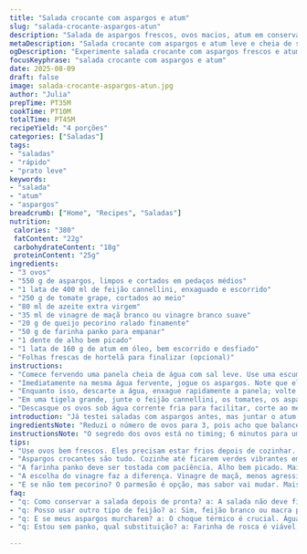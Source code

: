 ```yaml
---
title: "Salada crocante com aspargos e atum"
slug: "salada-crocante-aspargos-atun"
description: "Salada de aspargos frescos, ovos macios, atum em conserva e feijão branco, com toque crocante da farinha panko tostada no alho e azeite. Combinação leve, texturas variadas e cores vibrantes; a acidez do vinagre branco equilibrando o sabor do atum e o parmesão ralado trazendo um toque salgado delicado. Ideal para pratos rápidos, nutritivos e sem glúten ou oleaginosas."
metaDescription: "Salada crocante com aspargos e atum leve e cheia de sabor. Um prato nutritivo ideal para dias quentes da primavera."
ogDescription: "Experimente salada crocante com aspargos frescos e atum em conserva. Combinação perfeita de texturas e sabores, ideal para refeições rápidas."
focusKeyphrase: "salada crocante com aspargos e atum"
date: 2025-08-09
draft: false
image: salada-crocante-aspargos-atun.jpg
author: "Julia"
prepTime: PT35M
cookTime: PT10M
totalTime: PT45M
recipeYield: "4 porções"
categories: ["Saladas"]
tags:
- "saladas"
- "rápido"
- "prato leve"
keywords:
- "salada"
- "atum"
- "aspargos"
breadcrumb: ["Home", "Recipes", "Saladas"]
nutrition: 
 calories: "380"
 fatContent: "22g"
 carbohydrateContent: "18g"
 proteinContent: "25g"
ingredients:
- "3 ovos"
- "550 g de aspargos, limpos e cortados em pedaços médios"
- "1 lata de 400 ml de feijão cannellini, enxaguado e escorrido"
- "250 g de tomate grape, cortados ao meio"
- "80 ml de azeite extra virgem"
- "35 ml de vinagre de maçã branco ou vinagre branco suave"
- "20 g de queijo pecorino ralado finamente"
- "50 g de farinha panko para empanar"
- "1 dente de alho bem picado"
- "1 lata de 160 g de atum em óleo, bem escorrido e desfiado"
- "Folhas frescas de hortelã para finalizar (opcional)"
instructions:
- "Comece fervendo uma panela cheia de água com sal leve. Use uma escumadeira para colocar os ovos com cuidado, evitando rachaduras. Cozinhe por cerca de 6 minutos; você vai perceber pela firmeza da casca que está no ponto de gema mole, mas firme. Tire os ovos e pendure para escorrer."
- "Imediatamente na mesma água fervente, jogue os aspargos. Note que eles escurecem ligeiramente e ficam com textura crocante. Conte uns 3 minutos, observe como a ponta fica flexível - é sinal que não passou do ponto. Escorra e mergulhe tudo numa tigela com água gelada para interromper o cozimento e manter cor vibrante. Escorra e seque com pano limpo;"
- "Enquanto isso, descarte a água, enxague rapidamente a panela; volte ao fogo médio. Numa frigideira pequena, aqueça metade do azeite. Junte o alho e, quando começar a dourar, adicione a farinha panko. Mexa rápido para que toste uniformemente, ganhando aroma de tostado e cor levemente dourada. Tempere com pitada de sal e pimenta do reino moída na hora; desligue reserve;"
- "Em uma tigela grande, junte o feijão cannellini, os tomates, os aspargos já frios, 50 ml do azeite restante, o vinagre de maçã e o queijo pecorino. Misture delicadamente para não quebrar os feijões; ajuste sal e pimenta. A acidez precisa estar equilibrada para não mascarar o sabor do atum depois;"
- "Descasque os ovos sob água corrente fria para facilitar, corte ao meio no sentido do comprimento. Distribua a salada em cada prato, coloque o atum desfiado por cima, arrume dois metades de ovos em cada unidade. Finalize com a farinha panko tostada e folhas frescas de hortelã para um toque inesperado e refrescante."
introduction: "Já testei saladas com aspargos antes, mas juntar o atum em óleo com ovos parcialmente cozidos e a crocância da farinha panko me surpreendeu. As texturas criam contraste — o atum suave, a farofa crocante, os aspargos crocantes, o ovo cremoso. O vinagre branco ou para quem quer variar, vinagre de maçã, dá aquele toque ácido que corta a gordura do azeite e do atum. O parmesão tradicional troquei pelo pecorino, com um sabor mais marcante, que conversa bem com os outros ingredientes. A receita ganha ainda frescor se usar folhas de hortelã ao invés de manjericão, mudando o perfil sabor, mas mantendo leveza. Dá pra preparar em menos de uma hora; ideal salada-refeição para dias quentes."
ingredientsNote: "Reduzi o número de ovos para 3, pois acho que balanceia melhor a salada, sem pesar. Substitui o feijão branco tradicional pelo cannellini, que é mais cremoso e menos farinhento. Para o vinagre, usei o de maçã branco, menos agressivo que o balsâmico branco; caso não tenha, vale experimentar vinagre de vinho branco suave. Farinha panko tem que ser tostada com cuidado, pois queima rápido e fica amarga. Com alho fresco dá sabor mais consistente, mas deve fritar no azeite em fogo médio baixo para não queimar o alho. Para o queijo, tentei pecorino em vez de parmesão, mais robusto, dando um sabor menos sutil e mais potente, especialmente combinando com o atum. Hortelã no lugar do manjericão traz frescor e um toque inesperado. Importante secar bem os aspargos e ovos para evitar salada aguada, sempre seco com pano limpo ou papel toalha."
instructionsNote: "O segredo dos ovos está no timing; 6 minutos para uma gema cremosa mas firme. A fervura deve ser controlada, evitando que quebrem - use uma colher para colocar e retirar. Os aspargos, cozidos junto depois, ganham textura na medida, não ficam moles. Chocar os legumes em água gelada é primordial para manter cor e crocância, nunca pule esta etapa. Prepare a farofa de panko com cheiro de alho, mexendo constante para não queimar; o aroma deve ser leve, sem torná-la amarga. A montagem vale atenção: manter as metades de ovo inteiras garante visual apetitoso – quebrar muito o ovo espalha a textura. Ajuste o sal só no final, pois o queijo pecorino e o atum já são salgados. Se não tem panko, farinha de rosca seca e bem tostada funciona, mas perde um pouco da crocância leve. Hortelã finaliza trazendo frescor e contraste. O resultado é uma salada vibrante, com várias camadas sensoriais; é uma aposta prática que sempre recomendo para dias de correria ou para surpreender convidados com pouco esforço."
tips:
- "Use ovos bem frescos. Eles precisam estar frios depois de cozinhar. Ideal para compor a textura cremosa. É importante que a gema não quebre ao montar."
- "Aspargos crocantes são tudo. Cozinhe até ficarem verdes vibrantes em três minutos. Para mais sabor, tempere bem a água do cozimento. Sal é essencial."
- "A farinha panko deve ser tostada com paciência. Alho bem picado. Mais sabor. Não deixe queimar. Mexa sempre até dourar. Aroma de panko tostada é incrível."
- "A escolha do vinagre faz a diferença. Vinagre de maçã, menos agressivo. Se não tem, use o de vinho branco. A acidez tem que equilibrar tudo, para não ofuscar o atum."
- "E se não tem pecorino? O parmesão é opção, mas sabor vai mudar. Mais forte o queijo, mais estrutura dá à receita. Sempre ajuste o sal no final."
faq:
- "q: Como conservar a salada depois de pronta? a: A salada não deve ficar muito tempo na geladeira. Se sobrar, guarde a parte seca. Atum e ovos melhor separados. Assim não murcha."
- "q: Posso usar outro tipo de feijão? a: Sim, feijão branco ou macra pote está bem. Porém, a textura do cannellini é mais cremosa. Pode funcionar melhor na receita."
- "q: E se meus aspargos murcharem? a: O choque térmico é crucial. Água gelada logo após cozinhar mantém a crocância. Faça isso para preservá-los."
- "q: Estou sem panko, qual substituição? a: Farinha de rosca é viável, mas cuidado. Toste bem e deve ficar bem seca. Fraca crocância comparada ao panko."

---
```

